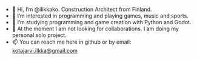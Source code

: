 - 👋 Hi, I’m @ilikkako. Construction Architect from Finland. 
- 👀 I’m interested in programming and playing games, music and sports.
- 🌱 I’m studying programming and game creation with Python and Godot. 
- 💞️ At the moment I am not looking for collaborations. I am doing my personal solo project.
- 📫 You can reach me here in github or by email: kotajarvi.ilkka@gmail.com

<!---
ilikkako/ilikkako is a ✨ special ✨ repository because its `README.md` (this file) appears on your GitHub profile.
You can click the Preview link to take a look at your changes.
--->
